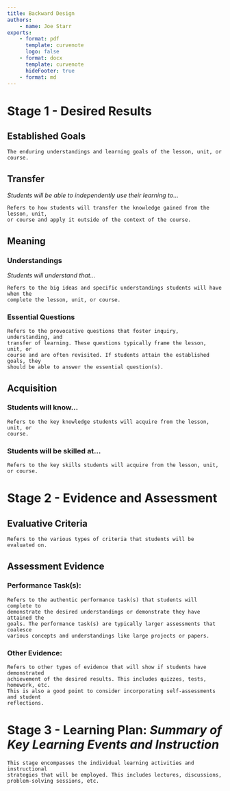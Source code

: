 ```yaml
---
title: Backward Design
authors:
    - name: Joe Starr
exports:
    - format: pdf
      template: curvenote
      logo: false
    - format: docx
      template: curvenote
      hideFooter: true
    - format: md
---
```


# Stage 1 - Desired Results

## Established Goals

```{note}
The enduring understandings and learning goals of the lesson, unit, or course.
```

## Transfer

_Students will be able to independently use their learning to…_

```{note}
Refers to how students will transfer the knowledge gained from the lesson, unit,
or course and apply it outside of the context of the course.
```

## Meaning

### Understandings

_Students will understand that…_

```{note}
Refers to the big ideas and specific understandings students will have when the
complete the lesson, unit, or course.
```

### Essential Questions

```{note}
Refers to the provocative questions that foster inquiry, understanding, and
transfer of learning. These questions typically frame the lesson, unit, or
course and are often revisited. If students attain the established goals, they
should be able to answer the essential question(s).
```

## Acquisition

### Students will know…

```{note}
Refers to the key knowledge students will acquire from the lesson, unit, or
course.
```

### Students will be skilled at…

```{note}
Refers to the key skills students will acquire from the lesson, unit, or course.
```

# Stage 2 - Evidence and Assessment

## Evaluative Criteria

```{note}
Refers to the various types of criteria that students will be evaluated on.
```

## Assessment Evidence

### Performance Task(s):

```{note}
Refers to the authentic performance task(s) that students will complete to
demonstrate the desired understandings or demonstrate they have attained the
goals. The performance task(s) are typically larger assessments that coalesce
various concepts and understandings like large projects or papers.
```

### Other Evidence:

```{note}
Refers to other types of evidence that will show if students have demonstrated
achievement of the desired results. This includes quizzes, tests, homework, etc.
This is also a good point to consider incorporating self-assessments and student
reflections.
```

# Stage 3 - Learning Plan: _Summary of Key Learning Events and Instruction_

```{note}
This stage encompasses the individual learning activities and instructional
strategies that will be employed. This includes lectures, discussions,
problem-solving sessions, etc.
```

